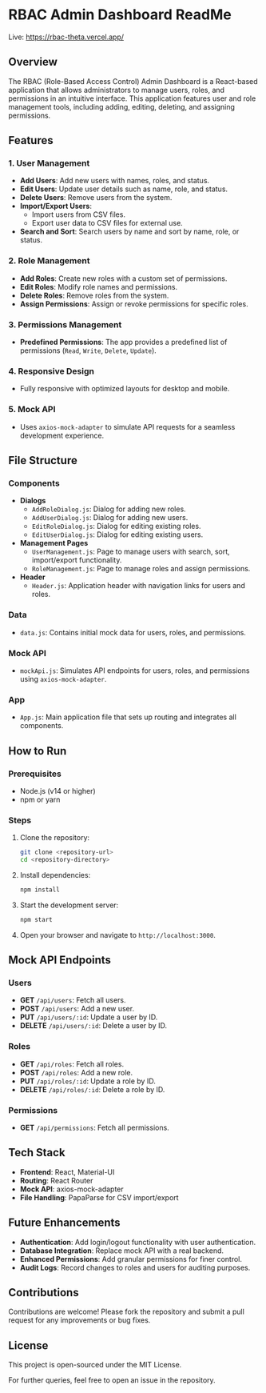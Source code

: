 # RBAC Admin Dashboard ReadMe

Live: https://rbac-theta.vercel.app/

## Overview

The RBAC (Role-Based Access Control) Admin Dashboard is a React-based application that allows administrators to manage users, roles, and permissions in an intuitive interface. This application features user and role management tools, including adding, editing, deleting, and assigning permissions.

## Features

### 1. User Management
- **Add Users**: Add new users with names, roles, and status.
- **Edit Users**: Update user details such as name, role, and status.
- **Delete Users**: Remove users from the system.
- **Import/Export Users**: 
  - Import users from CSV files.
  - Export user data to CSV files for external use.
- **Search and Sort**: Search users by name and sort by name, role, or status.

### 2. Role Management
- **Add Roles**: Create new roles with a custom set of permissions.
- **Edit Roles**: Modify role names and permissions.
- **Delete Roles**: Remove roles from the system.
- **Assign Permissions**: Assign or revoke permissions for specific roles.

### 3. Permissions Management
- **Predefined Permissions**: The app provides a predefined list of permissions (`Read`, `Write`, `Delete`, `Update`).

### 4. Responsive Design
- Fully responsive with optimized layouts for desktop and mobile.

### 5. Mock API
- Uses `axios-mock-adapter` to simulate API requests for a seamless development experience.

## File Structure

### Components
- **Dialogs**
  - `AddRoleDialog.js`: Dialog for adding new roles.
  - `AddUserDialog.js`: Dialog for adding new users.
  - `EditRoleDialog.js`: Dialog for editing existing roles.
  - `EditUserDialog.js`: Dialog for editing existing users.
- **Management Pages**
  - `UserManagement.js`: Page to manage users with search, sort, import/export functionality.
  - `RoleManagement.js`: Page to manage roles and assign permissions.
- **Header**
  - `Header.js`: Application header with navigation links for users and roles.

### Data
- `data.js`: Contains initial mock data for users, roles, and permissions.

### Mock API
- `mockApi.js`: Simulates API endpoints for users, roles, and permissions using `axios-mock-adapter`.

### App
- `App.js`: Main application file that sets up routing and integrates all components.

## How to Run

### Prerequisites
- Node.js (v14 or higher)
- npm or yarn

### Steps
1. Clone the repository:
   ```bash
   git clone <repository-url>
   cd <repository-directory>
   ```
2. Install dependencies:
   ```bash
   npm install
   ```
3. Start the development server:
   ```bash
   npm start
   ```
4. Open your browser and navigate to `http://localhost:3000`.

## Mock API Endpoints
### Users
- **GET** `/api/users`: Fetch all users.
- **POST** `/api/users`: Add a new user.
- **PUT** `/api/users/:id`: Update a user by ID.
- **DELETE** `/api/users/:id`: Delete a user by ID.

### Roles
- **GET** `/api/roles`: Fetch all roles.
- **POST** `/api/roles`: Add a new role.
- **PUT** `/api/roles/:id`: Update a role by ID.
- **DELETE** `/api/roles/:id`: Delete a role by ID.

### Permissions
- **GET** `/api/permissions`: Fetch all permissions.

## Tech Stack
- **Frontend**: React, Material-UI
- **Routing**: React Router
- **Mock API**: axios-mock-adapter
- **File Handling**: PapaParse for CSV import/export

## Future Enhancements
- **Authentication**: Add login/logout functionality with user authentication.
- **Database Integration**: Replace mock API with a real backend.
- **Enhanced Permissions**: Add granular permissions for finer control.
- **Audit Logs**: Record changes to roles and users for auditing purposes.

## Contributions
Contributions are welcome! Please fork the repository and submit a pull request for any improvements or bug fixes.

## License
This project is open-sourced under the MIT License. 

For further queries, feel free to open an issue in the repository.
